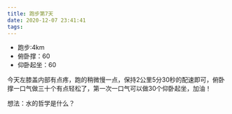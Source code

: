 ```yaml
---
title: 跑步第7天
date: 2020-12-07 23:41:41
tags:
---
```


- 跑步:4km
- 俯卧撑：60
- 仰卧起坐：60

今天左膝盖内部有点疼，跑的稍微慢一点，保持2公里5分30秒的配速即可，俯卧撑一口气做三十个有点轻松了，第一次一口气可以做30个仰卧起坐，加油！

想法：水的哲学是什么？